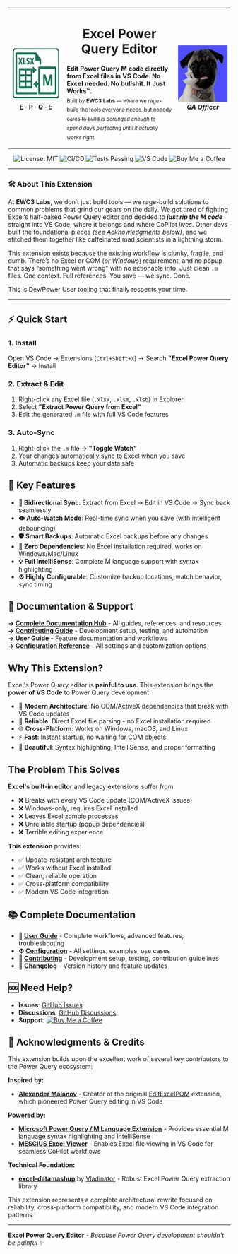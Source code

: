 <!-- HEADER_TABLE -->
<table align="center">
<tr>
  <td width="112" align="center" valign="middle">
    <img src="assets/excel-power-query-editor-logo-128x128.png" width="128" height="128"><br>
    <strong>E · P · Q · E</strong>
  </td>

  <td align="center" valign="middle">
    <h1 align="center">Excel Power Query Editor</h1>
    <p align="left">
      <b>Edit Power Query M code directly from Excel files in VS Code. No Excel needed. No bullshit. It Just Works™.</b><br>
      <sub>
        Built by <strong>EWC3 Labs</strong> — where we rage-build the tools everyone needs, but nobody <del>cares to build</del>
        <em>is deranged enough to spend days perfecting until it actually works right.</em>
      </sub>
    </p>
  </td>

  <td width="112" align="center" valign="middle">
    <img src="assets/EWC3LabsLogo-blue-128x128.png" width="128" height="128"><br>
    <strong><em>QA Officer</em></strong>
  </td>
</tr>
</table>
<!-- /HEADER_TABLE -->

<!-- BADGES -->
<p align="center">
  <img alt="License: MIT" src="https://img.shields.io/badge/License-MIT-yellow.svg">
  <img alt="CI/CD" src="https://img.shields.io/badge/CI%2FCD%20Pipeline-failing-red.svg">
  <img alt="Tests Passing" src="https://img.shields.io/badge/tests-63%20passing-brightgreen.svg">
  <img alt="VS Code" src="https://img.shields.io/badge/VS_Code-Marketplace-blue.svg">
  <img alt="Buy Me a Coffee" src="https://img.shields.io/badge/Buy%20Me%20a%20Coffee-yellow?logo=buy-me-a-coffee&logoColor=white">
</p>
<!-- /BADGES -->

---

### 🛠️ About This Extension

At **EWC3 Labs**, we don’t just build tools — we rage-build solutions to common problems that grind our gears on the daily. We got tired of fighting Excel’s half-baked Power Query editor and decided to _**just rip the M code**_ straight into VS Code, where it belongs and where CoPilot _lives_. Other devs built the foundational pieces _(see Acknowledgments below)_, and we stitched them together like caffeinated mad scientists in a lightning storm.

This extension exists because the existing workflow is clunky, fragile, and dumb. There’s no Excel or COM (_or Windows_) requirement, and no popup that says “something went wrong” with no actionable info. Just clean `.m` files. One context. Full references. You save — we sync. Done.

This is Dev/Power User tooling that finally respects your time.

---

## ⚡ Quick Start

### 1. Install

Open VS Code → Extensions (`Ctrl+Shift+X`) → Search **"Excel Power Query Editor"** → Install

### 2. Extract & Edit

1. Right-click any Excel file (`.xlsx`, `.xlsm`, `.xlsb`) in Explorer
2. Select **"Extract Power Query from Excel"**
3. Edit the generated `.m` file with full VS Code features

### 3. Auto-Sync

1. Right-click the `.m` file → **"Toggle Watch"**
2. Your changes automatically sync to Excel when you save
3. Automatic backups keep your data safe

## 🚀 Key Features

- **🔄 Bidirectional Sync**: Extract from Excel → Edit in VS Code → Sync back seamlessly
- **👁️ Auto-Watch Mode**: Real-time sync when you save (with intelligent debouncing)
- **🛡️ Smart Backups**: Automatic Excel backups before any changes
- **🔧 Zero Dependencies**: No Excel installation required, works on Windows/Mac/Linux
- **💡 Full IntelliSense**: Complete M language support with syntax highlighting
- **⚙️ Highly Configurable**: Customize backup locations, watch behavior, sync timing

## 📖 Documentation & Support

**→ [Complete Documentation Hub](docs/README_docs.md)** - All guides, references, and resources  
**→ [Contributing Guide](docs/CONTRIBUTING.md)** - Development setup, testing, and automation  
**→ [User Guide](docs/USER_GUIDE.md)** - Feature documentation and workflows  
**→ [Configuration Reference](docs/CONFIGURATION.md)** - All settings and customization options

## Why This Extension?

Excel's Power Query editor is **painful to use**. This extension brings the **power of VS Code** to Power Query development:

- 🚀 **Modern Architecture**: No COM/ActiveX dependencies that break with VS Code updates
- 🔧 **Reliable**: Direct Excel file parsing - no Excel installation required
- 🌐 **Cross-Platform**: Works on Windows, macOS, and Linux
- ⚡ **Fast**: Instant startup, no waiting for COM objects
- 🎨 **Beautiful**: Syntax highlighting, IntelliSense, and proper formatting

## The Problem This Solves

**Excel's built-in editor** and legacy extensions suffer from:

- ❌ Breaks with every VS Code update (COM/ActiveX issues)
- ❌ Windows-only, requires Excel installed
- ❌ Leaves Excel zombie processes
- ❌ Unreliable startup (popup dependencies)
- ❌ Terrible editing experience

**This extension** provides:

- ✅ Update-resistant architecture
- ✅ Works without Excel installed
- ✅ Clean, reliable operation
- ✅ Cross-platform compatibility
- ✅ Modern VS Code integration

## 📚 Complete Documentation

- **📖 [User Guide](docs/USER_GUIDE.md)** - Complete workflows, advanced features, troubleshooting
- **⚙️ [Configuration](docs/CONFIGURATION.md)** - All settings, examples, use cases
- **🤝 [Contributing](docs/CONTRIBUTING.md)** - Development setup, testing, contribution guidelines
- **📝 [Changelog](CHANGELOG.md)** - Version history and feature updates

## 🆘 Need Help?

- **Issues**: [GitHub Issues](https://github.com/ewc3labs/excel-power-query-editor/issues)
- **Discussions**: [GitHub Discussions](https://github.com/ewc3labs/excel-power-query-editor/discussions)
- **Support**: [![Buy Me a Coffee](https://img.shields.io/badge/-Buy%20Me%20a%20Coffee-ffdd00?style=flat&logo=buy-me-a-coffee&logoColor=black)](https://www.buymeacoffee.com/ewc3labs)

## 🤝 Acknowledgments & Credits

This extension builds upon the excellent work of several key contributors to the Power Query ecosystem:

**Inspired by:**

- **[Alexander Malanov](https://github.com/amalanov)** - Creator of the original [EditExcelPQM](https://github.com/amalanov/EditExcelPQM) extension, which pioneered Power Query editing in VS Code

**Powered by:**

- **[Microsoft Power Query / M Language Extension](https://marketplace.visualstudio.com/items?itemName=powerquery.vscode-powerquery)** - Provides essential M language syntax highlighting and IntelliSense
- **[MESCIUS Excel Viewer](https://marketplace.visualstudio.com/items?itemName=MESCIUS.gc-excelviewer)** - Enables Excel file viewing in VS Code for seamless CoPilot workflows

**Technical Foundation:**

- **[excel-datamashup](https://github.com/Vladinator/excel-datamashup)** by [Vladinator](https://github.com/Vladinator) - Robust Excel Power Query extraction library

This extension represents a complete architectural rewrite focused on reliability, cross-platform compatibility, and modern VS Code integration patterns.

---

**Excel Power Query Editor** - _Because Power Query development shouldn't be painful_ ✨

